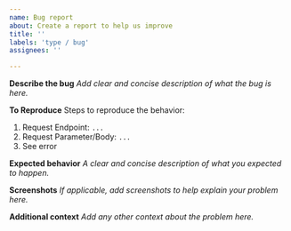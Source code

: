 ```yaml
---
name: Bug report
about: Create a report to help us improve
title: ''
labels: 'type / bug'
assignees: ''

---
```


**Describe the bug**
_Add clear and concise description of what the bug is here._

**To Reproduce**
Steps to reproduce the behavior:

1. Request Endpoint: `...`
2. Request Parameter/Body: `...`
3. See error

**Expected behavior**
_A clear and concise description of what you expected to happen._

**Screenshots**
_If applicable, add screenshots to help explain your problem here._

**Additional context**
_Add any other context about the problem here._
